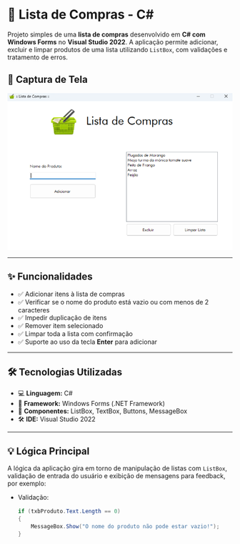 # 🛒 Lista de Compras - C#

Projeto simples de uma **lista de compras** desenvolvido em **C# com Windows Forms** no **Visual Studio 2022**. A aplicação permite adicionar, excluir e limpar produtos de uma lista utilizando `ListBox`, com validações e tratamento de erros.

## 📸 Captura de Tela

![Screenshot do Projeto](./print.png)

---

## ✨ Funcionalidades

- ✅ Adicionar itens à lista de compras
- ✅ Verificar se o nome do produto está vazio ou com menos de 2 caracteres
- ✅ Impedir duplicação de itens
- ✅ Remover item selecionado
- ✅ Limpar toda a lista com confirmação
- ✅ Suporte ao uso da tecla **Enter** para adicionar

---

## 🛠️ Tecnologias Utilizadas

- 💻 **Linguagem:** C#
- 🧰 **Framework:** Windows Forms (.NET Framework)
- 🧱 **Componentes:** ListBox, TextBox, Buttons, MessageBox
- 🛠 **IDE:** Visual Studio 2022

---

## 💡 Lógica Principal

A lógica da aplicação gira em torno de manipulação de listas com `ListBox`, validação de entrada do usuário e exibição de mensagens para feedback, por exemplo:

- Validação:
  ```csharp
  if (txbProduto.Text.Length == 0)
  {
      MessageBox.Show("O nome do produto não pode estar vazio!");
  }
